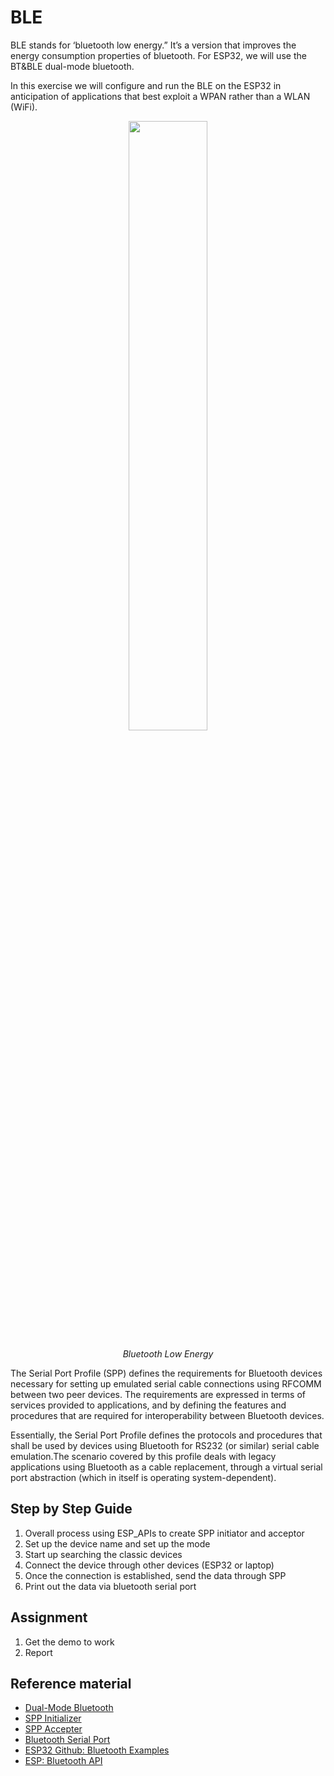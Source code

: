 # BLE

BLE stands for ‘bluetooth low energy.” It’s a version that improves
the energy consumption properties of bluetooth. For ESP32, we will use
the BT&BLE dual-mode bluetooth.

In this exercise we will configure and run the BLE on the ESP32 in
anticipation of applications that best exploit a WPAN rather than a
WLAN (WiFi).

<p align="center">
<img src="/docs/images/ble.jpg" width="50%">
</p>
<p align="center">
<i> Bluetooth Low Energy</i>
</p>

The Serial Port Profile (SPP) defines the requirements for Bluetooth
devices necessary for setting up emulated serial cable connections
using RFCOMM between two peer devices. The requirements are expressed
in terms of services provided to applications, and by defining the
features and procedures that are required for interoperability between
Bluetooth devices.

Essentially, the Serial Port Profile defines the protocols and
procedures that shall be used by devices using Bluetooth for RS232 (or
similar) serial cable emulation.The scenario covered by this profile
deals with legacy applications using Bluetooth as a cable replacement,
through a virtual serial port abstraction (which in itself is
operating system-dependent).

## Step by Step Guide
1. Overall process using ESP_APIs to create SPP initiator and acceptor
2. Set up the device name and set up the mode
3. Start up searching the classic devices
4. Connect the device through other devices (ESP32 or laptop)
5. Once the connection is established, send the data through SPP
6. Print out the data via bluetooth serial port

## Assignment
1. Get the demo to work
2. Report

## Reference material

- [Dual-Mode Bluetooth](https://www.espressif.com/sites/default/files/documentation/btble_coexistence_demo_en.pdf)
- [SPP Initializer](https://github.com/espressif/esp-idf/tree/master/examples/bluetooth/bt_spp_initiator)
- [SPP Accepter](https://github.com/espressif/esp-idf/tree/master/examples/bluetooth/bt_spp_acceptor)
- [Bluetooth Serial Port](https://apple.stackexchange.com/questions/169437/bluetooth-serial-port-profile-spp-support-in-os-x-yosemite)
- [ESP32 Github: Bluetooth Examples](https://github.com/espressif/esp-idf/blob/51a4b4ba2716e7b57aeafa804c48f927d8d3895a/examples/bluetooth/README.md)
- [ESP: Bluetooth API](https://esp-idf.readthedocs.io/en/latest/api-reference/bluetooth/index.html)
